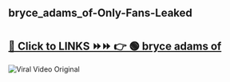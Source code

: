 
 ## bryce_adams_of-Only-Fans-Leaked

# <h2><a href="https://clipsfans.com/bryce_adams_of&ref=git">🔗 Click to LINKS ⏩⏩ 👉 🟢 bryce adams of </a></h2>

<a href="https://clipsfans.com/bryce_adams_of&ref=git" rel="nofollow" data-target="animated-image.originalLink"><img src="https://i.ibb.co.com/xMMVF88/686577567.gif" alt="Viral Video Original" style="max-width: 100%; display: inline-block;" data-target="animated-image.originalImage"></a>

